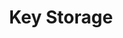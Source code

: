 ---
title: "Key Storage"
url: /san-antonio/key-storage-east-sonterra-boulevard/
shop: storage rental
---